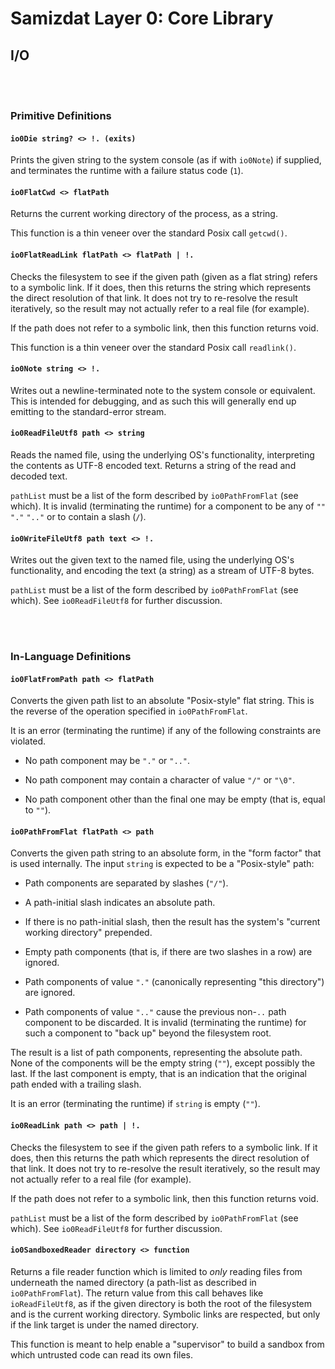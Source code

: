 Samizdat Layer 0: Core Library
==============================

I/O
---

<br><br>
### Primitive Definitions

#### `io0Die string? <> !. (exits)`

Prints the given string to the system console (as if with `io0Note`)
if supplied, and terminates the runtime with a failure status code (`1`).

#### `io0FlatCwd <> flatPath`

Returns the current working directory of the process, as a
string.

This function is a thin veneer over the standard Posix call `getcwd()`.

#### `io0FlatReadLink flatPath <> flatPath | !.`

Checks the filesystem to see if the given path (given as a flat string)
refers to a symbolic link. If it does, then this returns the string which
represents the direct resolution of that link. It does not try to re-resolve
the result iteratively, so the result may not actually refer to a
real file (for example).

If the path does not refer to a symbolic link, then this function returns
void.

This function is a thin veneer over the standard Posix call `readlink()`.

#### `io0Note string <> !.`

Writes out a newline-terminated note to the system console or equivalent.
This is intended for debugging, and as such this will generally end up
emitting to the standard-error stream.

#### `io0ReadFileUtf8 path <> string`

Reads the named file, using the underlying OS's functionality,
interpreting the contents as UTF-8 encoded text. Returns a string
of the read and decoded text.

`pathList` must be a list of the form described by `io0PathFromFlat`
(see which). It is invalid (terminating the runtime) for a component to
be any of `""` `"."` `".."` or to contain a slash (`/`).

#### `io0WriteFileUtf8 path text <> !.`

Writes out the given text to the named file, using the underlying OS's
functionality, and encoding the text (a string) as a stream of UTF-8 bytes.

`pathList` must be a list of the form described by `io0PathFromFlat`
(see which). See `io0ReadFileUtf8` for further discussion.


<br><br>
### In-Language Definitions

#### `io0FlatFromPath path <> flatPath`

Converts the given path list to an absolute "Posix-style" flat string.
This is the reverse of the operation specified in `io0PathFromFlat`.

It is an error (terminating the runtime) if any of the following
constraints are violated.

* No path component may be `"."` or `".."`.

* No path component may contain a character of value `"/"` or `"\0"`.

* No path component other than the final one may be empty (that is,
  equal to `""`).

#### `io0PathFromFlat flatPath <> path`

Converts the given path string to an absolute form, in the "form factor"
that is used internally. The input `string` is expected to be a
"Posix-style" path:

* Path components are separated by slashes (`"/"`).

* A path-initial slash indicates an absolute path.

* If there is no path-initial slash, then the result has the system's
  "current working directory" prepended.

* Empty path components (that is, if there are two slashes in a row)
  are ignored.

* Path components of value `"."` (canonically representing "this directory")
  are ignored.

* Path components of value `".."` cause the previous non-`..` path component
  to be discarded. It is invalid (terminating the runtime) for such a
  component to "back up" beyond the filesystem root.

The result is a list of path components, representing the absolute path.
None of the components will be the empty string (`""`), except possibly
the last. If the last component is empty, that is an indication that the
original path ended with a trailing slash.

It is an error (terminating the runtime) if `string` is empty (`""`).

#### `io0ReadLink path <> path | !.`

Checks the filesystem to see if the given path refers to a symbolic
link. If it does, then this returns the path which represents the
direct resolution of that link. It does not try to re-resolve
the result iteratively, so the result may not actually refer to a
real file (for example).

If the path does not refer to a symbolic link, then this function returns
void.

`pathList` must be a list of the form described by `io0PathFromFlat`
(see which). See `io0ReadFileUtf8` for further discussion.

#### `io0SandboxedReader directory <> function`

Returns a file reader function which is limited to *only* reading
files from underneath the named directory (a path-list as
described in `io0PathFromFlat`). The return value from this call
behaves like `ioReadFileUtf8`, as if the given directory is both the
root of the filesystem and is the current working directory. Symbolic
links are respected, but only if the link target is under the named
directory.

This function is meant to help enable a "supervisor" to build a sandbox
from which untrusted code can read its own files.
